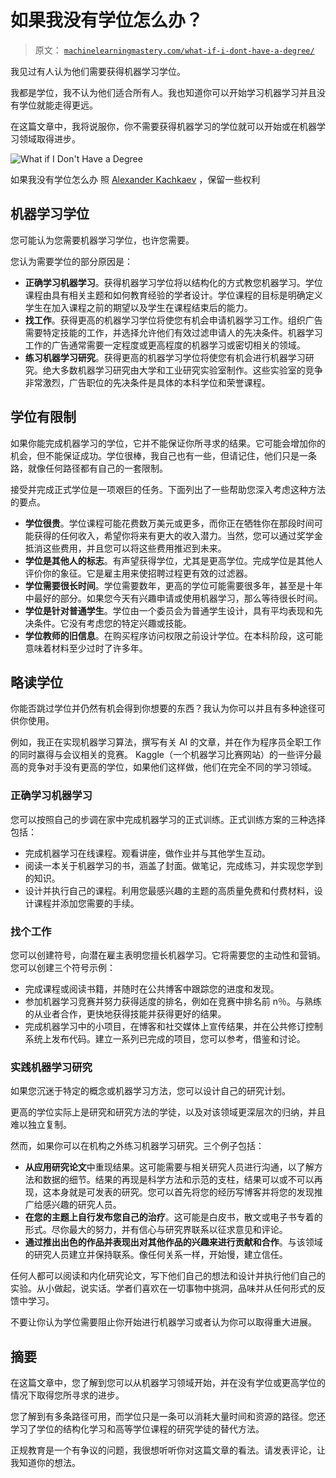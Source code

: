 # 如果我没有学位怎么办？

> 原文： [`machinelearningmastery.com/what-if-i-dont-have-a-degree/`](https://machinelearningmastery.com/what-if-i-dont-have-a-degree/)

我见过有人认为他们需要获得机器学习学位。

我都是学位，我不认为他们适合所有人。我也知道你可以开始学习机器学习并且没有学位就能走得更远。

在这篇文章中，我将说服你，你不需要获得机器学习的学位就可以开始或在机器学习领域取得进步。

![What if I Don't Have a Degree](https://3qeqpr26caki16dnhd19sv6by6v-wpengine.netdna-ssl.com/wp-content/uploads/2014/01/What-if-I-Dont-Have-a-Degree.jpg)

如果我没有学位怎么办
照 [Alexander Kachkaev](http://www.flickr.com/photos/kachkaev/8409381914/sizes/l/) ，保留一些权利

## 机器学习学位

您可能认为您需要机器学习学位，也许您需要。

您认为需要学位的部分原因是：

*   **正确学习机器学习**。获得机器学习学位将以结构化的方式教您机器学习。学位课程由具有相关主题和如何教育经验的学者设计。学位课程的目标是明确定义学生在加入课程之前的期望以及学生在课程结束后的能力。
*   **找工作**。获得更高的机器学习学位将使您有机会申请机器学习工作。组织广告需要特定技能的工作，并选择允许他们有效过滤申请人的先决条件。机器学习工作的广告通常需要一定程度或更高程度的机器学习或密切相关的领域。
*   **练习机器学习研究**。获得更高的机器学习学位将使您有机会进行机器学习研究。绝大多数机器学习研究由大学和工业研究实验室制作。这些实验室的竞争非常激烈，广告职位的先决条件是具体的本科学位和荣誉课程。

## 学位有限制

如果你能完成机器学习的学位，它并不能保证你所寻求的结果。它可能会增加你的机会，但不能保证成功。学位很棒，我自己也有一些，但请记住，他们只是一条路，就像任何路径都有自己的一套限制。

接受并完成正式学位是一项艰巨的任务。下面列出了一些帮助您深入考虑这种方法的要点。

*   **学位很贵**。学位课程可能花费数万美元或更多，而你正在牺牲你在那段时间可能获得的任何收入，希望你将来有更大的收入潜力。当然，您可以通过奖学金抵消这些费用，并且您可以将这些费用推迟到未来。
*   **学位是其他人的标志**。有声望获得学位，尤其是更高学位。完成学位是其他人评价你的象征。它是雇主用来使招聘过程更有效的过滤器。
*   **学位需要很长时间**。学位需要数年，更高的学位可能需要很多年，甚至是十年中最好的部分。如果您今天有兴趣申请或使用机器学习，那么等待很长时间。
*   **学位是针对普通学生**。学位由一个委员会为普通学生设计，具有平均表现和先决条件。它没有考虑您的特定兴趣或技能。
*   **学位教师的旧信息**。在购买程序访问权限之前设计学位。在本科阶段，这可能意味着材料至少过时了许多年。

## 略读学位

你能否跳过学位并仍然有机会得到你想要的东西？我认为你可以并且有多种途径可供你使用。

例如，我正在实现机器学习算法，撰写有关 AI 的文章，并在作为程序员全职工作的同时赢得与会议相关的竞赛。 Kaggle（一个机器学习比赛网站）的一些评分最高的竞争对手没有更高的学位，如果他们这样做，他们在完全不同的学习领域。

### 正确学习机器学习

您可以按照自己的步调在家中完成机器学习的正式训练。正式训练方案的三种选择包括：

*   完成机器学习在线课程。观看讲座，做作业并与其他学生互动。
*   阅读一本关于机器学习的书，涵盖了封面。做笔记，完成练习，并实现您学到的知识。
*   设计并执行自己的课程。利用您最感兴趣的主题的高质量免费和付费材料，设计课程并添加您需要的手续。

### 找个工作

您可以创建符号，向潜在雇主表明您擅长机器学习。它将需要您的主动性和营销。您可以创建三个符号示例：

*   完成课程或阅读书籍，并随时在公共博客中跟踪您的进度和发现。
*   参加机器学习竞赛并努力获得适度的排名，例如在竞赛中排名前 n％。与熟练的从业者合作，更快地获得技能并获得更好的结果。
*   完成机器学习中的小项目，在博客和社交媒体上宣传结果，并在公共修订控制系统上发布代码。建立一系列已完成的项目，您可以参考，借鉴和讨论。

### 实践机器学习研究

如果您沉迷于特定的概念或机器学习方法，您可以设计自己的研究计划。

更高的学位实际上是研究和研究方法的学徒，以及对该领域更深层次的归纳，并且难以独立复制。

然而，如果你可以在机构之外练习机器学习研究。三个例子包括：

*   **从应用研究论文**中重现结果。这可能需要与相关研究人员进行沟通，以了解方法和数据的细节。结果的再现是科学方法和示范的支柱，结果可以或不可以再现，这本身就是可发表的研究。您可以首先将您的经历写博客并将您的发现推广给感兴趣的研究人员。
*   **在您的主题上自行发布您自己的治疗**。这可能是白皮书，散文或电子书专着的形式。尽你最大的努力，并有信心与研究界联系以征求意见和评论。
*   **通过推出出色的作品并表现出对其他作品的兴趣来进行贡献和合作**。与该领域的研究人员建立并保持联系。像任何关系一样，开始慢，建立信任。

任何人都可以阅读和内化研究论文，写下他们自己的想法和设计并执行他们自己的实验。从小做起，说实话。学者们喜欢在一切事物中挑洞，品味并从任何形式的反馈中学习。

不要让你认为学位需要阻止你开始进行机器学习或者认为你可以取得重大进展。

## 摘要

在这篇文章中，您了解到您可以从机器学习领域开始，并在没有学位或更高学位的情况下取得您所寻求的进步。

您了解到有多条路径可用，而学位只是一条可以消耗大量时间和资源的路径。您还学习了学位的结构化学习和高等学位课程的研究学徒的替代方法。

正规教育是一个有争议的问题，我很想听听你对这篇文章的看法。请发表评论，让我知道你的想法。